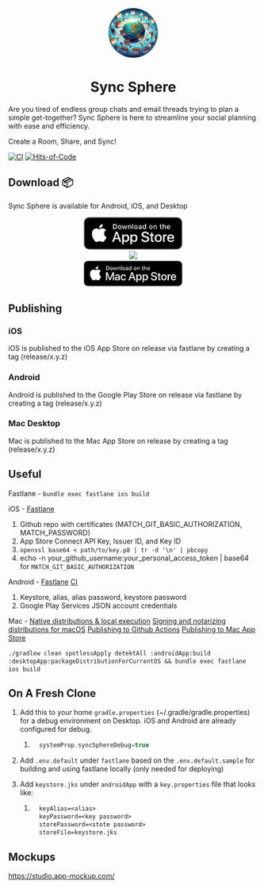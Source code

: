 <div align="center">
  <img style="border-radius: 50%" src="./androidApp/src/androidMain/ic_launcher-playstore.png" width="100px">
  <h1>Sync Sphere</h1>
</div>

Are you tired of endless group chats and email threads trying to plan a simple get-together? Sync Sphere is here to streamline your social planning with ease and efficiency.

Create a Room, Share, and Sync!

[![CI](https://github.com/j-roskopf/SyncSphere/actions/workflows/build.yml/badge.svg)](https://github.com/j-roskopf/SyncSphere/actions/workflows/build.yml)
[![Hits-of-Code](https://github.com/j-roskopf/SyncSphere?branch=main&label=Hits-of-Code)](https://hitsofcode.com//github.com/j-roskopf/SyncSphere/view?branch=main&label=Hits-of-Code)


## Download 📦

Sync Sphere is available for Android, iOS, and Desktop

<div align="center"><a href="https://apps.apple.com/us/app/sync-sphere/id6471382890"><img src="./assets/app_store_download.svg" width="200px"/></a></div>
<div align="center"><a href="https://play.google.com/store/apps/details?id=com.joetr.sync.sphere"><img src="https://play.google.com/intl/en_us/badges/images/generic/en_badge_web_generic.png" width="230px"/></a></div>
<div align="center"><a href="https://apps.apple.com/us/app/sync-sphere-desktop/id6472360923"><img src="assets/mac_store_download.svg" width="200px" /></a></div>


## Publishing

### iOS
iOS is published to the iOS App Store on release via fastlane by creating a tag (release/x.y.z)

### Android
Android is published to the Google Play Store on release via fastlane by creating a tag (release/x.y.z)

### Mac Desktop
Mac is published to the Mac App Store on release by creating a tag (release/x.y.z)

## Useful

Fastlane - `bundle exec fastlane ios build`

iOS -
[Fastlane](https://medium.com/revelo-tech/setting-up-automatic-ios-release-with-fastlane-and-match-on-ci-cd-server-16c3f1d79bc5)
1. Github repo with certificates (MATCH_GIT_BASIC_AUTHORIZATION, MATCH_PASSWORD)
2. App Store Connect API Key, Issuer ID, and Key ID
3. `openssl base64 < path/to/key.p8 | tr -d '\n' | pbcopy`
4. echo -n your_github_username:your_personal_access_token | base64 for `MATCH_GIT_BASIC_AUTHORIZATION`

Android -
[Fastlane](https://docs.fastlane.tools/actions/upload_to_play_store/)
[CI](https://proandroiddev.com/how-to-securely-build-and-sign-your-android-app-with-github-actions-ad5323452ce)
1. Keystore, alias, alias password, keystore password
2. Google Play Services JSON account credentials

Mac -
[Native distributions & local execution](https://github.com/JetBrains/compose-multiplatform/blob/master/tutorials/Native_distributions_and_local_execution/README.md#native-distributions--local-execution)
[Signing and notarizing distributions for macOS](https://github.com/JetBrains/compose-multiplatform/blob/master/tutorials/Signing_and_notarization_on_macOS/README.md)
[Publishing to Github Actions](https://www.marcogomiero.com/posts/2024/kmp-ci-macos-appstore/)
[Publishing to Mac App Store](https://www.marcogomiero.com/posts/2024/compose-macos-app-store/)

```
./gradlew clean spotlessApply detektAll :androidApp:build :desktopApp:packageDistributionForCurrentOS && bundle exec fastlane ios build
```

## On A Fresh Clone
1. Add this to your home `gradle.properties` (~/.gradle/gradle.properties) for a debug environment on Desktop. iOS and Android are already configured for debug.
   1. ```groovy
        systemProp.syncSphereDebug=true
      ```

2. Add `.env.default` under `fastlane` based on the `.env.default.sample` for building and using fastlane locally (only needed for deploying)

3. Add `keystore.jks` under `androidApp` with a `key.properties` file that looks like:
   1. ```
        keyAlias=<alias>
        keyPassword=<key password>
        storePassword=<stote password>
        storeFile=keystore.jks
      ```

## Mockups
https://studio.app-mockup.com/

